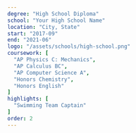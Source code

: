```yaml
---
degree: "High School Diploma"
school: "Your High School Name"
location: "City, State"
start: "2017-09"
end: "2021-06"
logo: "/assets/schools/high-school.png"
coursework: [
  "AP Physics C: Mechanics",
  "AP Calculus BC",
  "AP Computer Science A",
  "Honors Chemistry",
  "Honors English"
]
highlights: [
  "Swimming Team Captain"
]
order: 2
---
```

